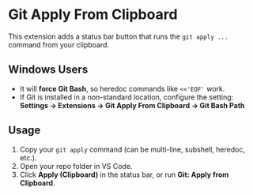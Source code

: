 # Git Apply From Clipboard

This extension adds a status bar button that runs the `git apply ...` command from your clipboard.

## Windows Users
- It will **force Git Bash**, so heredoc commands like `<<'EOF'` work.
- If Git is installed in a non-standard location, configure the setting:
  **Settings → Extensions → Git Apply From Clipboard → Git Bash Path**

## Usage
1. Copy your `git apply` command (can be multi-line, subshell, heredoc, etc.).
2. Open your repo folder in VS Code.
3. Click **Apply (Clipboard)** in the status bar, or run **Git: Apply from Clipboard**.

